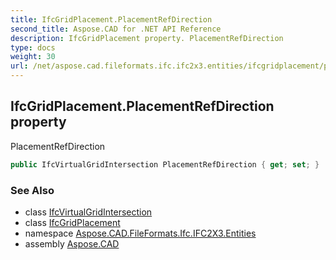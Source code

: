 ```yaml
---
title: IfcGridPlacement.PlacementRefDirection
second_title: Aspose.CAD for .NET API Reference
description: IfcGridPlacement property. PlacementRefDirection
type: docs
weight: 30
url: /net/aspose.cad.fileformats.ifc.ifc2x3.entities/ifcgridplacement/placementrefdirection/
---
```

## IfcGridPlacement.PlacementRefDirection property

PlacementRefDirection

```csharp
public IfcVirtualGridIntersection PlacementRefDirection { get; set; }
```

### See Also

* class [IfcVirtualGridIntersection](../../ifcvirtualgridintersection/)
* class [IfcGridPlacement](../)
* namespace [Aspose.CAD.FileFormats.Ifc.IFC2X3.Entities](../../ifcgridplacement/)
* assembly [Aspose.CAD](../../../)


